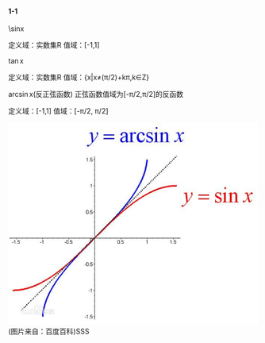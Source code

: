 #### 1-1

\sinx

定义域：实数集R
值域：[-1,1]

$\tan$x

定义域：实数集R
值域：{x|x≠(π/2)+kπ,k∈Z}

$\arcsin$x(反正弦函数)
正弦函数值域为[-π/2,π/2]的反函数

定义域：[-1,1]
值域：[-π/2, π/2]

![Alt text](./images/arcsin.jpg)
(图片来自：百度百科)SSS

